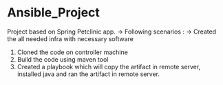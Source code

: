 # Ansible_Project
Project based on Spring Petclinic app.
-> Following scenarios :
-> Created the all needed infra with necessary software
1. Cloned the code on controller machine
2. Build the code using maven tool
3. Created a playbook which will copy the artifact in remote server, installed java and ran the artifact in remote server.
